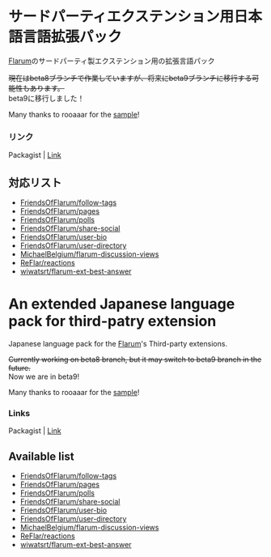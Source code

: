 # サードパーティエクステンション用日本語言語拡張パック
[Flarum](https://flarum.org/)のサードパーティ製エクステンション用の拡張言語パック  
  
~~現在はbeta8ブランチで作業していますが、将来にbeta9ブランチに移行する可能性もあります。~~   
beta9に移行しました！

Many thanks to rooaaar for the [sample](https://github.com/rooaaar/lang-french-extended)!

### リンク
Packagist | [Link](https://packagist.org/packages/rikusen0335/lang-japanese-extended)

## 対応リスト
- [FriendsOfFlarum/follow-tags](https://github.com/FriendsOfFlarum/follow-tags)
- [FriendsOfFlarum/pages](https://github.com/FriendsOfFlarum/pages)
- [FriendsOfFlarum/polls](https://github.com/FriendsOfFlarum/polls)
- [FriendsOfFlarum/share-social](https://github.com/FriendsOfFlarum/share-social)
- [FriendsOfFlarum/user-bio](https://github.com/FriendsOfFlarum/user-bio)
- [FriendsOfFlarum/user-directory](https://github.com/FriendsOfFlarum/user-directory)
- [MichaelBelgium/flarum-discussion-views](https://github.com/MichaelBelgium/flarum-discussion-views)
- [ReFlar/reactions](https://github.com/ReFlar/reactions)
- [wiwatsrt/flarum-ext-best-answer](https://github.com/wiwatsrt/flarum-ext-best-answer)

# An extended Japanese language pack for third-patry extension
Japanese language pack for the [Flarum](https://flarum.org/)'s Third-party extensions.  

~~Currently working on beta8 branch, but it may switch to beta9 branch in the future.~~  
Now we are in beta9!  

Many thanks to rooaaar for the [sample](https://github.com/rooaaar/lang-french-extended)!

### Links
Packagist | [Link](https://packagist.org/packages/rikusen0335/lang-japanese-extended)

## Available list
- [FriendsOfFlarum/follow-tags](https://github.com/FriendsOfFlarum/follow-tags)
- [FriendsOfFlarum/pages](https://github.com/FriendsOfFlarum/pages)
- [FriendsOfFlarum/polls](https://github.com/FriendsOfFlarum/polls)
- [FriendsOfFlarum/share-social](https://github.com/FriendsOfFlarum/share-social)
- [FriendsOfFlarum/user-bio](https://github.com/FriendsOfFlarum/user-bio)
- [FriendsOfFlarum/user-directory](https://github.com/FriendsOfFlarum/user-directory)
- [MichaelBelgium/flarum-discussion-views](https://github.com/MichaelBelgium/flarum-discussion-views)
- [ReFlar/reactions](https://github.com/ReFlar/reactions)
- [wiwatsrt/flarum-ext-best-answer](https://github.com/wiwatsrt/flarum-ext-best-answer)